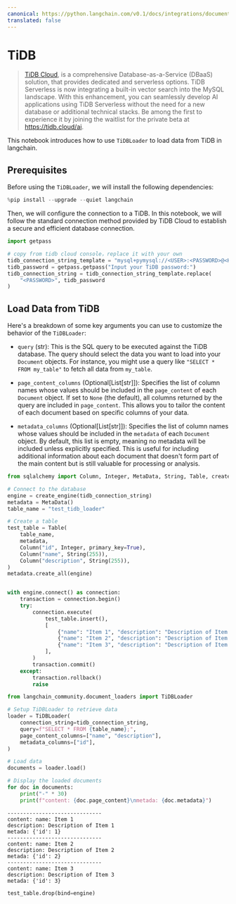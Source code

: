 ```yaml
---
canonical: https://python.langchain.com/v0.1/docs/integrations/document_loaders/tidb
translated: false
---
```


# TiDB

> [TiDB Cloud](https://tidbcloud.com/), is a comprehensive Database-as-a-Service (DBaaS) solution, that provides dedicated and serverless options. TiDB Serverless is now integrating a built-in vector search into the MySQL landscape. With this enhancement, you can seamlessly develop AI applications using TiDB Serverless without the need for a new database or additional technical stacks. Be among the first to experience it by joining the waitlist for the private beta at https://tidb.cloud/ai.

This notebook introduces how to use `TiDBLoader` to load data from TiDB in langchain.

## Prerequisites

Before using the `TiDBLoader`, we will install the following dependencies:

```python
%pip install --upgrade --quiet langchain
```

Then, we will configure the connection to a TiDB. In this notebook, we will follow the standard connection method provided by TiDB Cloud to establish a secure and efficient database connection.

```python
import getpass

# copy from tidb cloud console，replace it with your own
tidb_connection_string_template = "mysql+pymysql://<USER>:<PASSWORD>@<HOST>:4000/<DB>?ssl_ca=/etc/ssl/cert.pem&ssl_verify_cert=true&ssl_verify_identity=true"
tidb_password = getpass.getpass("Input your TiDB password:")
tidb_connection_string = tidb_connection_string_template.replace(
    "<PASSWORD>", tidb_password
)
```

## Load Data from TiDB

Here's a breakdown of some key arguments you can use to customize the behavior of the `TiDBLoader`:

- `query` (str): This is the SQL query to be executed against the TiDB database. The query should select the data you want to load into your `Document` objects.
    For instance, you might use a query like `"SELECT * FROM my_table"` to fetch all data from `my_table`.

- `page_content_columns` (Optional[List[str]]): Specifies the list of column names whose values should be included in the `page_content` of each `Document` object.
    If set to `None` (the default), all columns returned by the query are included in `page_content`. This allows you to tailor the content of each document based on specific columns of your data.

- `metadata_columns` (Optional[List[str]]): Specifies the list of column names whose values should be included in the `metadata` of each `Document` object.
    By default, this list is empty, meaning no metadata will be included unless explicitly specified. This is useful for including additional information about each document that doesn't form part of the main content but is still valuable for processing or analysis.

```python
from sqlalchemy import Column, Integer, MetaData, String, Table, create_engine

# Connect to the database
engine = create_engine(tidb_connection_string)
metadata = MetaData()
table_name = "test_tidb_loader"

# Create a table
test_table = Table(
    table_name,
    metadata,
    Column("id", Integer, primary_key=True),
    Column("name", String(255)),
    Column("description", String(255)),
)
metadata.create_all(engine)


with engine.connect() as connection:
    transaction = connection.begin()
    try:
        connection.execute(
            test_table.insert(),
            [
                {"name": "Item 1", "description": "Description of Item 1"},
                {"name": "Item 2", "description": "Description of Item 2"},
                {"name": "Item 3", "description": "Description of Item 3"},
            ],
        )
        transaction.commit()
    except:
        transaction.rollback()
        raise
```

```python
from langchain_community.document_loaders import TiDBLoader

# Setup TiDBLoader to retrieve data
loader = TiDBLoader(
    connection_string=tidb_connection_string,
    query=f"SELECT * FROM {table_name};",
    page_content_columns=["name", "description"],
    metadata_columns=["id"],
)

# Load data
documents = loader.load()

# Display the loaded documents
for doc in documents:
    print("-" * 30)
    print(f"content: {doc.page_content}\nmetada: {doc.metadata}")
```

```output
------------------------------
content: name: Item 1
description: Description of Item 1
metada: {'id': 1}
------------------------------
content: name: Item 2
description: Description of Item 2
metada: {'id': 2}
------------------------------
content: name: Item 3
description: Description of Item 3
metada: {'id': 3}
```

```python
test_table.drop(bind=engine)
```